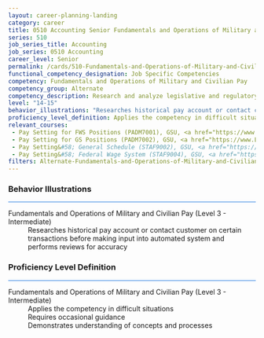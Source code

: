 ```yaml
---
layout: career-planning-landing
category: career
title: 0510 Accounting Senior Fundamentals and Operations of Military and Civilian Pay
series: 510
job_series_title: Accounting
job_series: 0510 Accounting
career_level: Senior
permalink: /cards/510-Fundamentals-and-Operations-of-Military-and-Civilian-Pay-Senior
functional_competency_designation: Job Specific Competencies
competency: Fundamentals and Operations of Military and Civilian Pay
competency_group: Alternate
competency_description: Research and analyze legislative and regulatory guidance related to entitlements to ensure proper payments
level: "14-15"
behavior_illustrations: "Researches historical pay account or contact customer on certain transactions before making input into automated system and performs reviews for accuracy"
proficiency_level_definition: Applies the competency in difficult situations ? Requires occasional guidance ? Demonstrates understanding of concepts and processes
relevant_courses: 
 - Pay Setting for FWS Positions (PADM7001), GSU, <a href="https://www.LearnAtGSUSA.com/PADM7002">https://www.LearnAtGSUSA.com/PADM7002</a>
 - Pay Setting for GS Positions (PADM7002), GSU, <a href="https://www.LearnAtGSUSA.com/PADM7003">https://www.LearnAtGSUSA.com/PADM7003</a>
 - Pay Setting&#58; General Schedule (STAF9002), GSU, <a href="https://www.LearnAtGSUSA.com/STAF9003">https://www.LearnAtGSUSA.com/STAF9003</a>
 - Pay Setting&#58; Federal Wage System (STAF9004), GSU, <a href="https://www.LearnAtGSUSA.com/STAF9005">https://www.LearnAtGSUSA.com/STAF9005</a>
filters: Alternate-Fundamentals-and-Operations-of-Military-and-Civilian-Pay GS-14-15 series-0510
---
```


<div class="desktop:grid-col-6 margin-y-3">
  <div class="border-top-2 bg-white padding-3 shadow-5 height-full members-hover border-1px button-border border-top-blue radius-lg card-text-color">
    <h3>Behavior Illustrations</h3>
    <hr style="background-color: #1b74e0 !important;"/>
    <dl class="text-base card-content-color"><dt>Fundamentals and Operations of Military and Civilian Pay (Level 3 - Intermediate)</dt><dd>Researches historical pay account or contact customer on certain transactions before making input into automated system and performs reviews for accuracy</dd></dl>
  </div>
</div>
<div class="desktop:grid-col-6 margin-y-3">
  <div class="border-top-2 bg-white padding-3 shadow-5 height-full members-hover border-1px button-border border-top-blue radius-lg card-text-color">
    <h3>Proficiency Level Definition</h3>
     <hr style="background-color: #1b74e0 !important;"/>
    <dl class="text-base card-content-color"><dt>Fundamentals and Operations of Military and Civilian Pay (Level 3 - Intermediate)</dt><dd>Applies the competency in difficult situations </dd><dd> Requires occasional guidance </dd><dd> Demonstrates understanding of concepts and processes</dd></dl>
  </div>
</div>